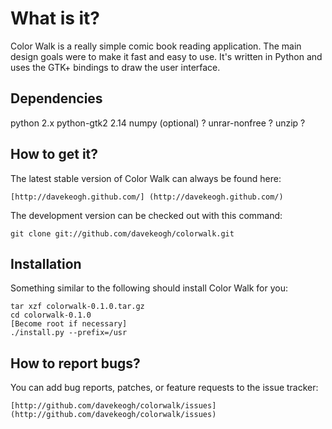 What is it?
===========

Color Walk is a really simple comic book reading application. The main design
goals were to make it fast and easy to use. It's written in Python and uses the
GTK+ bindings to draw the user interface.


Dependencies
------------

python              2.x
python-gtk2         2.14
numpy (optional)    ?
unrar-nonfree       ?
unzip               ?


How to get it?
--------------

The latest stable version of Color Walk can always be found here:
    
    [http://davekeogh.github.com/] (http://davekeogh.github.com/)

The development version can be checked out with this command:
    
    git clone git://github.com/davekeogh/colorwalk.git


Installation
------------

Something similar to the following should install Color Walk for you:

    tar xzf colorwalk-0.1.0.tar.gz
    cd colorwalk-0.1.0
    [Become root if necessary]
    ./install.py --prefix=/usr


How to report bugs?
-------------------

You can add bug reports, patches, or feature requests to the issue tracker:

    [http://github.com/davekeogh/colorwalk/issues] (http://github.com/davekeogh/colorwalk/issues)

